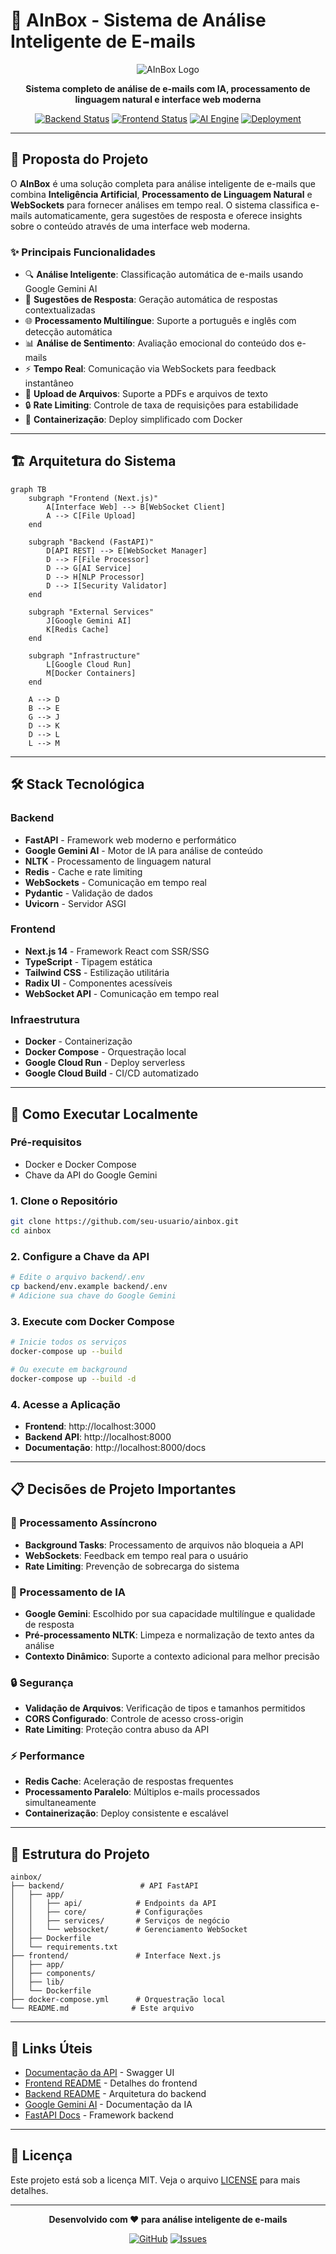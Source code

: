 # 🤖 AInBox - Sistema de Análise Inteligente de E-mails

<div align="center">

![AInBox Logo](https://img.shields.io/badge/AInBox-Intelligent%20Email%20Analysis-blue?style=for-the-badge&logo=robot)

**Sistema completo de análise de e-mails com IA, processamento de linguagem natural e interface web moderna**

[![Backend Status](https://img.shields.io/badge/Backend-FastAPI-green?style=flat&logo=fastapi)](https://fastapi.tiangolo.com/)
[![Frontend Status](https://img.shields.io/badge/Frontend-Next.js-black?style=flat&logo=next.js)](https://nextjs.org/)
[![AI Engine](https://img.shields.io/badge/AI-Google%20Gemini-orange?style=flat&logo=google)](https://ai.google.dev/)
[![Deployment](https://img.shields.io/badge/Deployment-Google%20Cloud%20Run-blue?style=flat&logo=google-cloud)](https://cloud.google.com/run)

</div>

---

## 🎯 Proposta do Projeto

O **AInBox** é uma solução completa para análise inteligente de e-mails que combina **Inteligência Artificial**, **Processamento de Linguagem Natural** e **WebSockets** para fornecer análises em tempo real. O sistema classifica e-mails automaticamente, gera sugestões de resposta e oferece insights sobre o conteúdo através de uma interface web moderna.

### ✨ Principais Funcionalidades

- 🔍 **Análise Inteligente**: Classificação automática de e-mails usando Google Gemini AI
- 📝 **Sugestões de Resposta**: Geração automática de respostas contextualizadas
- 🌐 **Processamento Multilíngue**: Suporte a português e inglês com detecção automática
- 📊 **Análise de Sentimento**: Avaliação emocional do conteúdo dos e-mails
- ⚡ **Tempo Real**: Comunicação via WebSockets para feedback instantâneo
- 📁 **Upload de Arquivos**: Suporte a PDFs e arquivos de texto
- 🔒 **Rate Limiting**: Controle de taxa de requisições para estabilidade
- 🐳 **Containerização**: Deploy simplificado com Docker

---

## 🏗️ Arquitetura do Sistema

```mermaid
graph TB
    subgraph "Frontend (Next.js)"
        A[Interface Web] --> B[WebSocket Client]
        A --> C[File Upload]
    end

    subgraph "Backend (FastAPI)"
        D[API REST] --> E[WebSocket Manager]
        D --> F[File Processor]
        D --> G[AI Service]
        D --> H[NLP Processor]
        D --> I[Security Validator]
    end

    subgraph "External Services"
        J[Google Gemini AI]
        K[Redis Cache]
    end

    subgraph "Infrastructure"
        L[Google Cloud Run]
        M[Docker Containers]
    end

    A --> D
    B --> E
    G --> J
    D --> K
    D --> L
    L --> M
```

---

## 🛠️ Stack Tecnológica

### Backend

- **FastAPI** - Framework web moderno e performático
- **Google Gemini AI** - Motor de IA para análise de conteúdo
- **NLTK** - Processamento de linguagem natural
- **Redis** - Cache e rate limiting
- **WebSockets** - Comunicação em tempo real
- **Pydantic** - Validação de dados
- **Uvicorn** - Servidor ASGI

### Frontend

- **Next.js 14** - Framework React com SSR/SSG
- **TypeScript** - Tipagem estática
- **Tailwind CSS** - Estilização utilitária
- **Radix UI** - Componentes acessíveis
- **WebSocket API** - Comunicação em tempo real

### Infraestrutura

- **Docker** - Containerização
- **Docker Compose** - Orquestração local
- **Google Cloud Run** - Deploy serverless
- **Google Cloud Build** - CI/CD automatizado

---

## 🚀 Como Executar Localmente

### Pré-requisitos

- Docker e Docker Compose
- Chave da API do Google Gemini

### 1. Clone o Repositório

```bash
git clone https://github.com/seu-usuario/ainbox.git
cd ainbox
```

### 2. Configure a Chave da API

```bash
# Edite o arquivo backend/.env
cp backend/env.example backend/.env
# Adicione sua chave do Google Gemini
```

### 3. Execute com Docker Compose

```bash
# Inicie todos os serviços
docker-compose up --build

# Ou execute em background
docker-compose up --build -d
```

### 4. Acesse a Aplicação

- **Frontend**: http://localhost:3000
- **Backend API**: http://localhost:8000
- **Documentação**: http://localhost:8000/docs

---

## 📋 Decisões de Projeto Importantes

### 🔄 Processamento Assíncrono

- **Background Tasks**: Processamento de arquivos não bloqueia a API
- **WebSockets**: Feedback em tempo real para o usuário
- **Rate Limiting**: Prevenção de sobrecarga do sistema

### 🧠 Processamento de IA

- **Google Gemini**: Escolhido por sua capacidade multilíngue e qualidade de resposta
- **Pré-processamento NLTK**: Limpeza e normalização de texto antes da análise
- **Contexto Dinâmico**: Suporte a contexto adicional para melhor precisão

### 🔒 Segurança

- **Validação de Arquivos**: Verificação de tipos e tamanhos permitidos
- **CORS Configurado**: Controle de acesso cross-origin
- **Rate Limiting**: Proteção contra abuso da API

### ⚡ Performance

- **Redis Cache**: Aceleração de respostas frequentes
- **Processamento Paralelo**: Múltiplos e-mails processados simultaneamente
- **Containerização**: Deploy consistente e escalável

---

## 📁 Estrutura do Projeto

```
ainbox/
├── backend/                 # API FastAPI
│   ├── app/
│   │   ├── api/            # Endpoints da API
│   │   ├── core/           # Configurações
│   │   ├── services/       # Serviços de negócio
│   │   └── websocket/      # Gerenciamento WebSocket
│   ├── Dockerfile
│   └── requirements.txt
├── frontend/               # Interface Next.js
│   ├── app/
│   ├── components/
│   ├── lib/
│   └── Dockerfile
├── docker-compose.yml      # Orquestração local
└── README.md              # Este arquivo
```

---

## 🔗 Links Úteis

- [Documentação da API](http://localhost:8000/docs) - Swagger UI
- [Frontend README](./frontend/README.md) - Detalhes do frontend
- [Backend README](./backend/README.md) - Arquitetura do backend
- [Google Gemini AI](https://ai.google.dev/) - Documentação da IA
- [FastAPI Docs](https://fastapi.tiangolo.com/) - Framework backend

---

## 📄 Licença

Este projeto está sob a licença MIT. Veja o arquivo [LICENSE](LICENSE) para mais detalhes.

---

<div align="center">

**Desenvolvido com ❤️ para análise inteligente de e-mails**

[![GitHub](https://img.shields.io/badge/GitHub-Repository-black?style=flat&logo=github)](https://github.com/seu-usuario/ainbox)
[![Issues](https://img.shields.io/badge/Issues-Report%20Bug-red?style=flat&logo=github)](https://github.com/seu-usuario/ainbox/issues)

</div>

